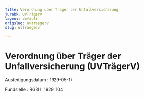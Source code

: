 ```yaml
---
Title: Verordnung über Träger der Unfallversicherung
jurabk: UVTrägerV
layout: default
origslug: uvtraegerv
slug: uvtraegerv

---
```


# Verordnung über Träger der Unfallversicherung (UVTrägerV)

Ausfertigungsdatum
:   1929-05-17

Fundstelle
:   RGBl I: 1929, 104

